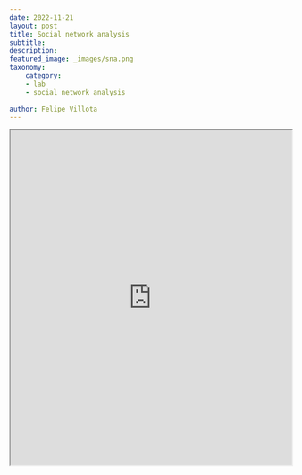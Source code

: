 ```yaml
---
date: 2022-11-21
layout: post
title: Social network analysis
subtitle: 
description: 
featured_image: _images/sna.png  
taxonomy:
    category: 
    - lab
    - social network analysis
    
author: Felipe Villota 
---
```

<iframe src="https://docs.google.com/viewer?url=https://felipevillota.com/wp-content/uploads/2024/11/sna_reexam.pdf&embedded=true" width="100%" height="600px"></iframe>